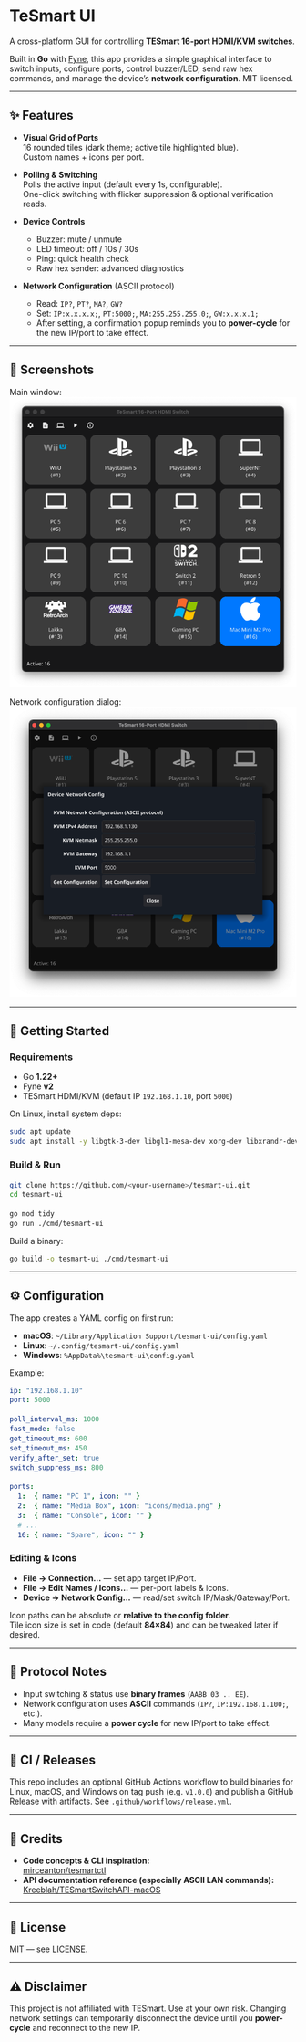 # TeSmart UI

A cross-platform GUI for controlling **TESmart 16-port HDMI/KVM switches**.

Built in **Go** with [Fyne](https://fyne.io/), this app provides a simple graphical interface to switch inputs, configure ports, control buzzer/LED, send raw hex commands, and manage the device’s **network configuration**. MIT licensed.

---

## ✨ Features

- **Visual Grid of Ports**  
  16 rounded tiles (dark theme; active tile highlighted blue).  
  Custom names + icons per port.

- **Polling & Switching**  
  Polls the active input (default every 1s, configurable).  
  One-click switching with flicker suppression & optional verification reads.

- **Device Controls**  
  - Buzzer: mute / unmute  
  - LED timeout: off / 10s / 30s  
  - Ping: quick health check  
  - Raw hex sender: advanced diagnostics

- **Network Configuration** (ASCII protocol)  
  - Read: `IP?`, `PT?`, `MA?`, `GW?`  
  - Set: `IP:x.x.x.x;`, `PT:5000;`, `MA:255.255.255.0;`, `GW:x.x.x.1;`  
  - After setting, a confirmation popup reminds you to **power-cycle** for the new IP/port to take effect.

---

## 📸 Screenshots

Main window:  
![Main Window](docs/tesmart-ui-main.png)

Network configuration dialog:  
![Network Config](docs/tesmart-ui-networkconfig.png)

---

## 🚀 Getting Started

### Requirements

- Go **1.22+**
- Fyne **v2**
- TESmart HDMI/KVM (default IP `192.168.1.10`, port `5000`)

On Linux, install system deps:

```bash
sudo apt update
sudo apt install -y libgtk-3-dev libgl1-mesa-dev xorg-dev libxrandr-dev libxcursor-dev libxinerama-dev libxi-dev
```

### Build & Run

```bash
git clone https://github.com/<your-username>/tesmart-ui.git
cd tesmart-ui

go mod tidy
go run ./cmd/tesmart-ui
```

Build a binary:

```bash
go build -o tesmart-ui ./cmd/tesmart-ui
```

---

## ⚙️ Configuration

The app creates a YAML config on first run:

- **macOS**: `~/Library/Application Support/tesmart-ui/config.yaml`  
- **Linux**: `~/.config/tesmart-ui/config.yaml`  
- **Windows**: `%AppData%\tesmart-ui\config.yaml`

Example:

```yaml
ip: "192.168.1.10"
port: 5000

poll_interval_ms: 1000
fast_mode: false
get_timeout_ms: 600
set_timeout_ms: 450
verify_after_set: true
switch_suppress_ms: 800

ports:
  1:  { name: "PC 1", icon: "" }
  2:  { name: "Media Box", icon: "icons/media.png" }
  3:  { name: "Console", icon: "" }
  # ...
  16: { name: "Spare", icon: "" }
```

### Editing & Icons

- **File → Connection…** — set app target IP/Port.  
- **File → Edit Names / Icons…** — per-port labels & icons.  
- **Device → Network Config…** — read/set switch IP/Mask/Gateway/Port.

Icon paths can be absolute or **relative to the config folder**.  
Tile icon size is set in code (default **84×84**) and can be tweaked later if desired.

---

## 🧩 Protocol Notes

- Input switching & status use **binary frames** (`AABB 03 .. EE`).  
- Network configuration uses **ASCII** commands (`IP?`, `IP:192.168.1.100;`, etc.).  
- Many models require a **power cycle** for new IP/port to take effect.

---

## 🤖 CI / Releases

This repo includes an optional GitHub Actions workflow to build binaries for Linux, macOS, and Windows on tag push (e.g. `v1.0.0`) and publish a GitHub Release with artifacts. See `.github/workflows/release.yml`.

---

## 🙏 Credits

- **Code concepts & CLI inspiration:**  
  [mirceanton/tesmartctl](https://github.com/mirceanton/tesmartctl)
- **API documentation reference (especially ASCII LAN commands):**  
  [Kreeblah/TESmartSwitchAPI-macOS](https://github.com/Kreeblah/TESmartSwitchAPI-macOS)

---

## 📜 License

MIT — see [LICENSE](LICENSE).

---

## ⚠️ Disclaimer

This project is not affiliated with TESmart. Use at your own risk. Changing network settings can temporarily disconnect the device until you **power-cycle** and reconnect to the new IP.
